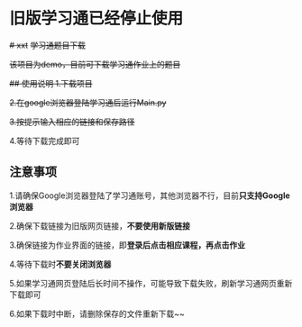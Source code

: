 # 旧版学习通已经停止使用



~~# xxt~~
~~学习通题目下载~~

~~该项目为demo，目前可下载学习通作业上的题目~~

~~## 使用说明
1.下载项目~~

~~2.在google浏览器登陆学习通后运行Main.py~~

~~3.按提示输入相应的链接和保存路径~~

4.等待下载完成即可

## 注意事项
1.请确保Google浏览器登陆了学习通账号，其他浏览器不行，目前**只支持Google浏览器**

2.确保下载链接为旧版网页链接，**不要使用新版链接**

3.确保链接为作业界面的链接，即**登录后点击相应课程，再点击作业**

4.等待下载时**不要关闭浏览器**

5.如果学习通网页登陆后长时间不操作，可能导致下载失败，刷新学习通网页重新下载即可

6.如果下载时中断，请删除保存的文件重新下载~~


